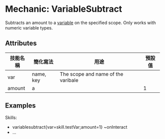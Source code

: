 Mechanic: VariableSubtract
==========================

Subtracts an amount to a [variable](/skills/variables) on the specified
scope. Only works with numeric variable types.

Attributes
----------

| 技能名稱 | 簡化寫法| 用途 | 預設值 |
|-----------|---------|------------------------------------|---------------|
| var   | name, key | The scope and name of the varibale |   |
| amount| a   |   | 1 |

  

Examples
--------

  Skills:
  - variablesubtract{var=skill.testVar;amount=1} ~onInteract
  - ...